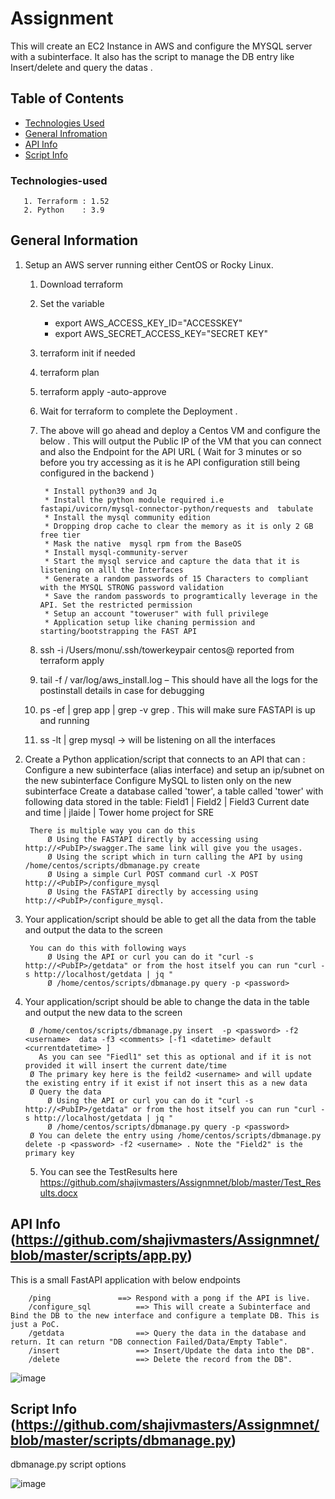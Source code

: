 # Assignment
This will create an EC2 Instance in AWS and configure the MYSQL server with a subinterface. It also has the script to manage the DB entry like Insert/delete and query the datas .


## Table of Contents
* [Technologies Used](#technologies-used)
* [General Infromation](#general-information)
* [API Info](#api-info)
* [Script Info](#script-info)

### Technologies-used

       1. Terraform : 1.52
       2. Python    : 3.9

## General Information
1. Setup an AWS server running either CentOS or Rocky Linux.
	
	1. Download terraform
	2.  Set the variable
	    *  export AWS_ACCESS_KEY_ID="ACCESSKEY"
		*  export AWS_SECRET_ACCESS_KEY="SECRET KEY"
	
	3.  terraform init if needed
	4.  terraform plan
	5.  terraform apply -auto-approve
	6.  Wait for terraform to complete the Deployment .
	7.  The above will go ahead and deploy a Centos VM and configure the below . This will output the Public IP of the VM that you can connect and also the Endpoint for the API URL ( Wait for 3 minutes or so before you try accessing as it is  he API configuration still being configured in the backend )

    		 * Install python39 and Jq
	         * Install the python module required i.e fastapi/uvicorn/mysql-connector-python/requests and  tabulate
	         * Install the mysql community edition
	         * Dropping drop cache to clear the memory as it is only 2 GB free tier
	         * Mask the native  mysql rpm from the BaseOS
	         * Install mysql-community-server
	         * Start the mysql service and capture the data that it is listening on alll the Interfaces
   	         * Generate a random passwords of 15 Characters to compliant with the MYSQL STRONG password validation
    		 * Save the random passwords to programtically leverage in the API. Set the restricted permission       
	         * Setup an account "toweruser" with full privilege 
	         * Application setup like chaning permission and starting/bootstrapping the FAST API

    9.	ssh -i /Users/monu/.ssh/towerkeypair centos@<publicip> reported from terraform apply
    10.	tail -f / var/log/aws_install.log – This should have all the logs for the postinstall details in case for debugging
    11.	ps -ef | grep app | grep -v grep . This will make sure FASTAPI is up and running
    12.	ss -lt | grep mysql -> will be listening on all the interfaces


3. Create a Python application/script that connects to an API that can : 
Configure a new subinterface (alias interface) and setup an ip/subnet on the new subinterface
Configure MySQL to listen only on the new subinterface
Create a database called 'tower', a table called 'tower' with following data stored in the table:
Field1 | Field2 | Field3
Current date and time | jlaide | Tower home project for SRE

		There is multiple way you can do this 
			Ø Using the FASTAPI directly by accessing using http://<PubIP>/swagger.The same link will give you the usages. 
			Ø Using the script which in turn calling the API by using  /home/centos/scripts/dbmanage.py create 
			Ø Using a simple Curl POST command curl -X POST http://<PubIP>/configure_mysql
			Ø Using the FASTAPI directly by accessing using http://<PubIP>/configure_mysql.

3. Your application/script should be able to get all the data from the table and output the data to the screen
   
		You can do this with following ways
			Ø Using the API or curl you can do it "curl -s  http://<PubIP>/getdata" or from the host itself you can run "curl -s http://localhost/getdata | jq "
			Ø /home/centos/scripts/dbmanage.py query -p <password> 
		
4. Your application/script should be able to change the data in the table and output the new data to the screen 

		Ø /home/centos/scripts/dbmanage.py insert  -p <password> -f2 <username>  data -f3 <comments> [-f1 <datetime> default <currentdatetime> ]
		  As you can see "Fiedl1" set this as optional and if it is not provided it will insert the current date/time 							
		Ø The primary key here is the feild2 <username> and will update the existing entry if it exist if not insert this as a new data 	
		Ø Query the data 
			Ø Using the API or curl you can do it "curl -s  http://<PubIP>/getdata" or from the host itself you can run "curl -s http://localhost/getdata | jq "
			Ø /home/centos/scripts/dbmanage.py query -p <password>
   		Ø You can delete the entry using /home/centos/scripts/dbmanage.py delete -p <password> -f2 <username> . Note the "Field2" is the primary key

   5. You can see the TestResults here https://github.com/shajivmasters/Assignmnet/blob/master/Test_Results.docx

## API Info (https://github.com/shajivmasters/Assignmnet/blob/master/scripts/app.py)

This is a small FastAPI application with below endpoints 

		/ping       		==> Respond with a pong if the API is live.		
		/configure_sql          ==> This will create a Subinterface and Bind the DB to the new interface and configure a template DB. This is just a PoC.
		/getdata                ==> Query the data in the database and return. It can return "DB connection Failed/Data/Empty Table".
		/insert                 ==> Insert/Update the data into the DB".
		/delete                 ==> Delete the record from the DB".
   		

![image](https://github.com/shajivmasters/Assignmnet/assets/116799274/fc7f3690-d014-420a-a847-94b35d5e1089)

## Script Info (https://github.com/shajivmasters/Assignmnet/blob/master/scripts/dbmanage.py) 
dbmanage.py script options 

![image](https://github.com/shajivmasters/Assignmnet/assets/116799274/811f7cf6-1c00-48dc-8619-8414ec0d8803)
